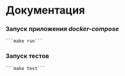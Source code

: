 # Документация

### Запуск приложения ***docker-compose***
    ```make run```

### Запуск тестов
    ```make test```
